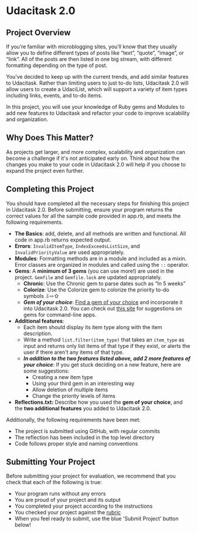 # Udacitask 2.0

## Project Overview

If you’re familiar with microblogging sites, you’ll know that they usually allow you to 
define different types of posts like “text”, “quote”, “image”, or  “link”. All of the 
posts are then listed in one big stream, with different formatting depending on the type of post.

You’ve decided to keep up with the current trends, and add similar features to Udacitask. 
Rather than limiting users to just to-do lists, Udacitask 2.0 will allow users to create a 
UdaciList, which will support a variety of item types including links, events, and to-do items.

In this project, you will use your knowledge of Ruby gems and Modules to add new features to 
Udacitask and refactor your code to improve scalability and organization.

## Why Does This Matter?

As projects get larger, and more complex, scalability and organization can become a 
challenge if it's not anticipated early on. Think about how the changes you make to 
your code in Udacitask 2.0 will help if you choose to expand the project even further.

## Completing this Project

You should have completed all the necessary steps for finishing this project in 
Udacitask 2.0. Before submitting, ensure your program returns the correct values 
for all the sample code provided in app.rb, and meets the following requirements.

* **The Basics**: add, delete, and all methods are written and functional. 
All code in app.rb returns expected output.
* **Errors**: `InvalidItemType`, `IndexExceedsListSize`, and `InvalidPriorityValue` 
are used appropriately.
* **Modules**: Formatting methods are in a module and included as a mixin. Error 
classes are organized in modules and called using the `::` operator.
* **Gems**: A **minimum of 3 gems** (you can use more!) are used in the project. 
`Gemfile` and `Gemfile.lock` are updated appropriately.
    * **Chronic**: Use the Chronic gem to parse dates such as “In 5 weeks”
    * **Colorize**: Use the Colorize gem to colorize the priority to-do symbols ⇩⇨⇧
    * ***Gem of your choice***: [Find a gem of your choice](https://rubygems.org/) and 
    incorporate it into Udacitask 2.0. You can check
     out [this site](http://www.awesomecommandlineapps.com/gems.html) for suggestions 
     on gems for command-line apps.
* **Additional features**:
    * Each item should display its item type along with the item description.
    * Write a method `list.filter(item_type)` that takes an `item_type` as input and 
    returns only list items of that type if they exist, or alerts the user if there aren't any items of that type.
    * ***In addition to the two features listed above, add 2 more features of your 
    choice***: If you get stuck deciding on a new feature, here are some suggestions:
        * Creating a new item type
        * Using your third gem in an interesting way
        * Allow deletion of multiple items
        * Change the priority levels of items
* **Reflections.txt:** Describe how you used the **gem of your choice**, and 
the **two additional features** you added to Udacitask 2.0.

Additionally, the following requirements have been met:

* The project is submitted using GitHub, with regular commits
* The reflection has been included in the top level directory
* Code follows proper style and naming conventions

## Submitting Your Project

Before submitting your project for evaluation, we recommend that you check 
that each of the following is true:

* Your program runs without any errors
* You are proud of your project and its output
* You completed your project according to the instructions
* You checked your project against the [rubric](https://review.udacity.com/#!/projects/6204227049/rubric)
* When you feel ready to submit, use the blue 'Submit Project' button below!
